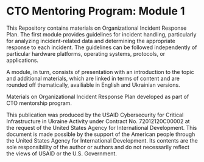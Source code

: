 # CTO Mentoring Program: Module 1

This Repository contains materials on Organizational Incident Response Plan. The first module provides guidelines for incident handling, particularly for analyzing incident-related data and determining the appropriate response to each incident. The guidelines can be followed independently of particular hardware platforms, operating systems, protocols, or applications.

A module, in turn, consists of presentation with an introduction to the topic and additional materials, which are linked in terms of content and are rounded off thematically, availiable in English and Ukrainian versions.


Materials on Organizational Incident Response Plan developed as part of CTO mentorship program.




This publication was produced by the USAID Cybersecurity for Critical Infrastructure in Ukraine Activity under Contract No. 72012120C00002 at the request of the United States Agency for International Development. This document is made possible by the support of the American people through the United States Agency for International Development. Its contents are the sole responsibility of the author or authors and do not necessarily reflect the views of USAID or the U.S. Government. 
